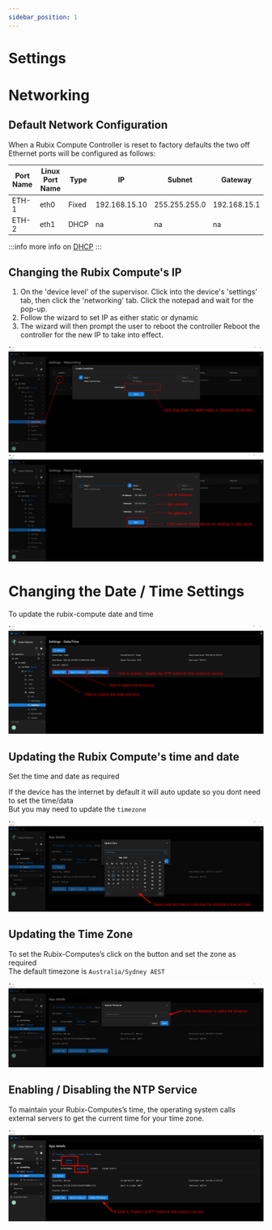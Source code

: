 ```yaml
---
sidebar_position: 1
---
```


# Settings

# Networking

## Default Network Configuration

When a Rubix Compute Controller is reset to factory defaults the two off Ethernet ports will be configured as follows:

| Port Name | Linux Port Name | Type  | IP            | Subnet        | Gateway      |
|-----------|-----------------|-------|---------------|---------------|--------------|
| ETH-1     | eth0            | Fixed | 192.168.15.10 | 255.255.255.0 | 192.168.15.1 |
| ETH-2     | eth1            | DHCP  | na            | na            | na           |

:::info
more info on [DHCP](https://en.wikipedia.org/wiki/Dynamic_Host_Configuration_Protocol)
:::

## Changing the Rubix Compute's IP

1. On the 'device level' of the supervisor. Click into the device's 'settings' tab, then click the 'networking' tab.
   Click the notepad and wait for the pop-up.
2. Follow the wizard to set IP as either static or dynamic
3. The wizard will then prompt the user to reboot the controller Reboot the controller for the new IP to take into
   effect.

![max800px](img/ip-1.png)
![max800px](img/ip-2.png)

# Changing the Date / Time Settings

To update the rubix-compute date and time



![max800px](img/time-overview.png)

## Updating the Rubix Compute's time and date
Set the time and date as required

If the device has the internet by default it will auto update so you dont need to set the time/data <br/>
But you may need to update the `timezone`

![max800px](img/select-date.png)

## Updating the Time Zone

To set the Rubix-Computes’s click on the button and set the zone as required <br/>
The default timezone is `Australia/Sydney AEST`

![max800px](img/set-tz.png)

## Enabling / Disabling the NTP Service

To maintain your Rubix-Computes’s time, the operating system calls external servers to get the current time for your time zone.

![max800px](img/time-ntp.png)